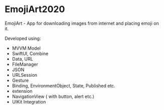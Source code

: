 # EmojiArt2020
EmojiArt - App for downloading images from internet and placing emoji on it.

Developed using:
- MVVM Model
- SwiftUI, Combine
- Data, URL
- FileManager
- JSON
- URLSession
- Gesture
- Binding, EnvironmentObject, State, Published etc.
- extension
- NavigationView ( with button, alert etc.)
- UIKit Integration
